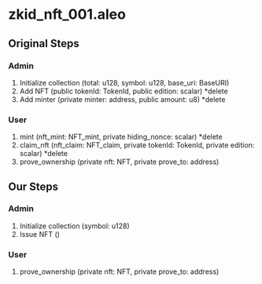 # zkid_nft_001.aleo

## Original Steps
### Admin
1. Initialize collection (total: u128, symbol: u128, base_uri: BaseURI)
2. Add NFT (public tokenId: TokenId, public edition: scalar) *delete
3. Add minter (private minter: address, public amount: u8) *delete

### User
1. mint (nft_mint: NFT_mint, private hiding_nonce: scalar) *delete 
2. claim_nft (nft_claim: NFT_claim, private tokenId: TokenId, private edition: scalar) *delete
3. prove_ownership (private nft: NFT, private prove_to: address)

## Our Steps
### Admin
1. Initialize collection (symbol: u128)
2. Issue NFT ()

### User
1. prove_ownership (private nft: NFT, private prove_to: address)